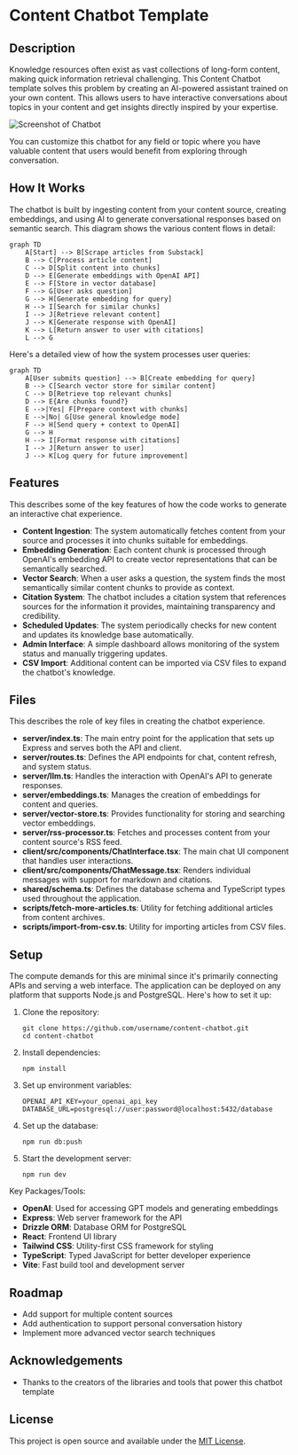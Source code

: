 # Content Chatbot Template

## Description
Knowledge resources often exist as vast collections of long-form content, making quick information retrieval challenging. This Content Chatbot template solves this problem by creating an AI-powered assistant trained on your own content. This allows users to have interactive conversations about topics in your content and get insights directly inspired by your expertise.

![Screenshot of Chatbot](https://github.com/user-attachments/assets/943169b8-913f-4aa9-86f7-96e12eb9be96)

You can customize this chatbot for any field or topic where you have valuable content that users would benefit from exploring through conversation.

## How It Works
The chatbot is built by ingesting content from your content source, creating embeddings, and using AI to generate conversational responses based on semantic search. This diagram shows the various content flows in detail:

```mermaid
graph TD
    A[Start] --> B[Scrape articles from Substack]
    B --> C[Process article content]
    C --> D[Split content into chunks]
    D --> E[Generate embeddings with OpenAI API]
    E --> F[Store in vector database]
    F --> G[User asks question]
    G --> H[Generate embedding for query]
    H --> I[Search for similar chunks]
    I --> J[Retrieve relevant content]
    J --> K[Generate response with OpenAI]
    K --> L[Return answer to user with citations]
    L --> G
```

Here's a detailed view of how the system processes user queries:

```mermaid
graph TD
    A[User submits question] --> B[Create embedding for query]
    B --> C[Search vector store for similar content]
    C --> D[Retrieve top relevant chunks]
    D --> E{Are chunks found?}
    E -->|Yes| F[Prepare context with chunks]
    E -->|No| G[Use general knowledge mode]
    F --> H[Send query + context to OpenAI]
    G --> H
    H --> I[Format response with citations]
    I --> J[Return answer to user]
    J --> K[Log query for future improvement]
```

## Features
This describes some of the key features of how the code works to generate an interactive chat experience.

- **Content Ingestion**: The system automatically fetches content from your source and processes it into chunks suitable for embeddings.
- **Embedding Generation**: Each content chunk is processed through OpenAI's embedding API to create vector representations that can be semantically searched.
- **Vector Search**: When a user asks a question, the system finds the most semantically similar content chunks to provide as context.
- **Citation System**: The chatbot includes a citation system that references sources for the information it provides, maintaining transparency and credibility.
- **Scheduled Updates**: The system periodically checks for new content and updates its knowledge base automatically.
- **Admin Interface**: A simple dashboard allows monitoring of the system status and manually triggering updates.
- **CSV Import**: Additional content can be imported via CSV files to expand the chatbot's knowledge.

## Files
This describes the role of key files in creating the chatbot experience.
- **server/index.ts**: The main entry point for the application that sets up Express and serves both the API and client.
- **server/routes.ts**: Defines the API endpoints for chat, content refresh, and system status.
- **server/llm.ts**: Handles the interaction with OpenAI's API to generate responses.
- **server/embeddings.ts**: Manages the creation of embeddings for content and queries.
- **server/vector-store.ts**: Provides functionality for storing and searching vector embeddings.
- **server/rss-processor.ts**: Fetches and processes content from your content source's RSS feed.
- **client/src/components/ChatInterface.tsx**: The main chat UI component that handles user interactions.
- **client/src/components/ChatMessage.tsx**: Renders individual messages with support for markdown and citations.
- **shared/schema.ts**: Defines the database schema and TypeScript types used throughout the application.
- **scripts/fetch-more-articles.ts**: Utility for fetching additional articles from content archives.
- **scripts/import-from-csv.ts**: Utility for importing articles from CSV files.

## Setup
The compute demands for this are minimal since it's primarily connecting APIs and serving a web interface. The application can be deployed on any platform that supports Node.js and PostgreSQL. Here's how to set it up:

1. Clone the repository:
   ```
   git clone https://github.com/username/content-chatbot.git
   cd content-chatbot
   ```

2. Install dependencies:
   ```
   npm install
   ```

3. Set up environment variables:
   ```
   OPENAI_API_KEY=your_openai_api_key
   DATABASE_URL=postgresql://user:password@localhost:5432/database
   ```

4. Set up the database:
   ```
   npm run db:push
   ```

5. Start the development server:
   ```
   npm run dev
   ```

Key Packages/Tools:
- **OpenAI**: Used for accessing GPT models and generating embeddings
- **Express**: Web server framework for the API
- **Drizzle ORM**: Database ORM for PostgreSQL
- **React**: Frontend UI library
- **Tailwind CSS**: Utility-first CSS framework for styling
- **TypeScript**: Typed JavaScript for better developer experience
- **Vite**: Fast build tool and development server

## Roadmap
- Add support for multiple content sources
- Add authentication to support personal conversation history
- Implement more advanced vector search techniques

## Acknowledgements
- Thanks to the creators of the libraries and tools that power this chatbot template

## License

This project is open source and available under the [MIT License](LICENSE).

